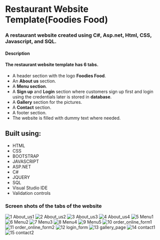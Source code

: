 # Restaurant Website Template(Foodies Food)
### A restaurant website created using C#, Asp.net, Html, CSS, Javascript, and SQL.

#### Description

#### The restaurant website template has 6 tabs.
- A header section with the logo **Foodies Food**.
- An **About us** section.
- A **Menu section**.
- A **Sign up** and **Login** section where customers sign up first and login using the credentials later is stored in **database**.
- A **Gallery** section for the pictures.
- A **Contact** section.
- A footer section.
- The website is filled with dummy text where needed.


## Built using:

- HTML
- CSS
- BOOTSTRAP
- JAVASCRIPT
- ASP.NET
- C#
- JQUERY
- SQL
- Visual Studio IDE
- Validation controls 

### Screen shots of the tabs of the website 
![1 About_us1](https://user-images.githubusercontent.com/38304110/101118162-cc655100-35a5-11eb-827c-54832b442620.JPG)
![2 About_us2](https://user-images.githubusercontent.com/38304110/101118165-ccfde780-35a5-11eb-9f37-a738db9b9a0d.JPG)
![3 About_us3](https://user-images.githubusercontent.com/38304110/101118167-ccfde780-35a5-11eb-804d-daf7c9402ebe.JPG)
![4 About_us4](https://user-images.githubusercontent.com/38304110/101118169-cd967e00-35a5-11eb-9d53-e1d5f5b7c743.JPG)
![5 Menu1](https://user-images.githubusercontent.com/38304110/101118171-cd967e00-35a5-11eb-81b6-ce50f7b69454.JPG)
![6 Menu2](https://user-images.githubusercontent.com/38304110/101118172-ce2f1480-35a5-11eb-90e3-31406fce932e.JPG)
![7 Menu3](https://user-images.githubusercontent.com/38304110/101118173-ce2f1480-35a5-11eb-9cfc-3d7a6f7c2f25.JPG)
![8 Menu4](https://user-images.githubusercontent.com/38304110/101118174-cec7ab00-35a5-11eb-94c2-27914770dd1e.JPG)
![9 Menu5](https://user-images.githubusercontent.com/38304110/101118175-cec7ab00-35a5-11eb-9cdd-fe4e0c5b70ca.JPG)
![10 order_online_form1](https://user-images.githubusercontent.com/38304110/101118176-cf604180-35a5-11eb-8635-37f74af289f8.JPG)
![11 order_online_form2](https://user-images.githubusercontent.com/38304110/101118178-cf604180-35a5-11eb-81f5-18dee89e2454.JPG)
![12 login_form](https://user-images.githubusercontent.com/38304110/101118180-cff8d800-35a5-11eb-8879-7a4155b06420.JPG)
![13 gallery_page](https://user-images.githubusercontent.com/38304110/101118183-cff8d800-35a5-11eb-80a8-f544eff354d8.JPG)
![14 contact1](https://user-images.githubusercontent.com/38304110/101118184-d0916e80-35a5-11eb-8d6e-70bca5c41c19.JPG)
![15 contact2](https://user-images.githubusercontent.com/38304110/101118185-d0916e80-35a5-11eb-8b67-7192b371801a.JPG)



